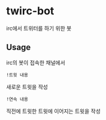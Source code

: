 # twirc-bot

irc에서 트위터를 하기 위한 봇

## Usage

irc의 봇이 접속한 채널에서

<pre><code>!트윗 내용</code></pre>

새로운 트윗을 작성

<pre><code>!연속 내용</code></pre>

직전에 트윗한 트윗에 이어지는 트윗을 작성
